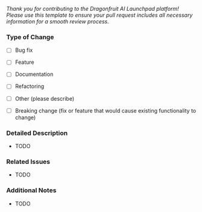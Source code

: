 _Thank you for contributing to the Dragonfruit AI Launchpad platform!
Please use this template to ensure your pull request includes all
necessary information for a smooth review process._

### Type of Change
<!--
Specify the type: bug fix, feature, documentation, refactoring, etc.
-->

- [ ] Bug fix
- [ ] Feature
- [ ] Documentation
- [ ] Refactoring
- [ ] Other (please describe)
- [ ] Breaking change (fix or feature that would cause existing functionality to change)


### Detailed Description
<!--
Provide a detailed explanation of the changes, including the problem solved
or feature added
-->

- TODO


### Related Issues
<!--
Link to any related issues or tickets, e.g., "Fixes #123"
-->

- TODO


### Additional Notes
<!--
Any other relevant information, such as known issues or future improvements.
Please include screenshots or GIFs to demonstrate UI changes
-->

- TODO
